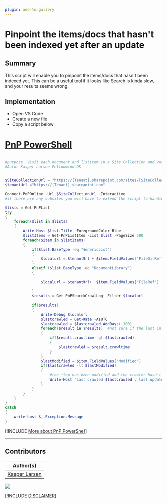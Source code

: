 ```yaml
---
plugin: add-to-gallery
---
```


# Pinpoint the items/docs that hasn't been indexed yet after an update

## Summary

This script will enable you to pinpoint the items/docs that hasn't been indexed yet. This can be a useful tool if it looks like Search is kinda slow, and your results seems wrong.

## Implementation

<!-- - Open your editor of choice aka VS Code -->
- Open VS Code
- Create a new file
- Copy a script  below

# [PnP PowerShell](#tab/pnpps)
```powershell

#purpose  Visit each document and listitem in a Site Collection and verify when this object was crawled
#Autor Kasper Larsen Fellowmind DK


$SiteCollectionUrl = "https://[Tenant].sharepoint.com/sites/[SiteCollection]"
$tenantUrl ="https://[Tenant].sharepoint.com"

Connect-PnPOnline -Url $SiteCollectionUrl -Interactive 
#if there are any subsites you will have to extend the script to handle that

$lists = Get-PnPList 
try
{
    foreach($list in $lists)
    {
        Write-Host $list.Title -ForegroundColor Blue
        $listItems = Get-PnPListItem -List $list -PageSize 500 
        foreach($item in $listItems)
        {
            if($list.BaseType -eq "GenericList")
            {
                $localurl = $tenantUrl + $item.FieldValues["FileDirRef"]+"/DispForm.aspx?ID=" + $item.id
            }
            elseif ($list.BaseType -eq "DocumentLibrary") 
            {
                
                $localurl = $tenantUrl+  $item.FieldValues["FileRef"] 
            
            }    
            $results = Get-PnPSearchCrawlLog -Filter $localurl 
            
            if($results)
            {
                Write-Debug $localurl 
                $lastcrawled = Get-Date -AsUTC
                $lastcrawled = $lastcrawled.AddDays(-100)
                foreach($result in $results)  #not sure if the last in the array always is the most resent, hence the iteration
                {
                    if($result.crawltime -gt $lastcrawled)
                    {
                        $lastcrawled = $result.crawltime
                    }
                }
                $lastModified = $item.FieldValues["Modified"]
                if($lastcrawled -lt $lastModified)
                {
                    #the item has been modified and the crawler hasn't picked it up yet
                    Write-Host "Last crawled $lastcrawled , last updated $lastModified" -ForegroundColor Red
                }
            }
        }
    }
}
catch
{
    write-host $_.Exception.Message 
}

```
[!INCLUDE [More about PnP PowerShell](../../docfx/includes/MORE-PNPPS.md)]
***

## Contributors

| Author(s) |
|-----------|
| [Kasper Larsen](https://github.com/kasperbolarsen)|


<img src="https://m365-visitor-stats.azurewebsites.net/script-samples/scripts/spo-get-items-not-indexed-since-last-update?labelText=Visitors" class="img-visitor" aria-hidden="true" />



[!INCLUDE [DISCLAIMER](../../docfx/includes/DISCLAIMER.md)]
